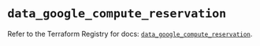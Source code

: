 # `data_google_compute_reservation`

Refer to the Terraform Registry for docs: [`data_google_compute_reservation`](https://registry.terraform.io/providers/hashicorp/google/6.46.0/docs/data-sources/compute_reservation).
